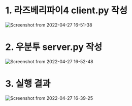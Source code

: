 # 1. 라즈베리파이4 client.py 작성 


![Screenshot from 2022-04-27 16-51-38](https://user-images.githubusercontent.com/87261213/165468982-05a483e8-ed86-4b11-bb28-82d983ce5a17.png)

# 2. 우분투 server.py 작성

![Screenshot from 2022-04-27 16-52-48](https://user-images.githubusercontent.com/87261213/165469126-9ebca6d5-086d-4128-8440-ed5a14f545d3.png)

# 3. 실행 결과

![Screenshot from 2022-04-27 16-39-25](https://user-images.githubusercontent.com/87261213/165469145-30400f87-b825-4e63-9490-8b628ffb7c90.png)
